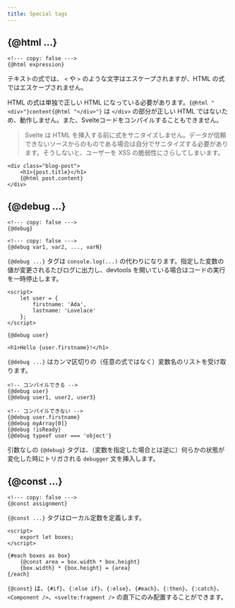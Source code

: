 ```yaml
---
title: Special tags
---
```


## {@html ...}

```svelte
<!--- copy: false --->
{@html expression}
```

テキストの式では、 `<` や `>` のような文字はエスケープされますが、HTML の式ではエスケープされません。

HTML の式は単独で正しい HTML になっている必要があります。`{@html "<div>"}content{@html "</div>"}` は `</div>` の部分が正しい HTML ではないため、動作しません。また、Svelteコードをコンパイルすることもできません。

> Svelte は HTML を挿入する前に式をサニタイズしません。データが信頼できないソースからのものである場合は自分でサニタイズする必要があります。そうしないと、ユーザーを XSS の脆弱性にさらしてしまいます。

```svelte
<div class="blog-post">
	<h1>{post.title}</h1>
	{@html post.content}
</div>
```

## {@debug ...}

```svelte
<!--- copy: false --->
{@debug}
```

```svelte
<!--- copy: false --->
{@debug var1, var2, ..., varN}
```

`{@debug ...}` タグは `console.log(...)` の代わりになります。指定した変数の値が変更されるたびログに出力し、devtools を開いている場合はコードの実行を一時停止します。

```svelte
<script>
	let user = {
		firstname: 'Ada',
		lastname: 'Lovelace'
	};
</script>

{@debug user}

<h1>Hello {user.firstname}!</h1>
```

`{@debug ...}` はカンマ区切りの（任意の式ではなく）変数名のリストを受け取ります。

```svelte
<!-- コンパイルできる -->
{@debug user}
{@debug user1, user2, user3}

<!-- コンパイルできない -->
{@debug user.firstname}
{@debug myArray[0]}
{@debug !isReady}
{@debug typeof user === 'object'}
```

引数なしの `{@debug}` タグは、（変数を指定した場合とは逆に）何らかの状態が変化した時にトリガされる `debugger` 文を挿入します。

## {@const ...}

```svelte
<!--- copy: false --->
{@const assignment}
```

`{@const ...}` タグはローカル定数を定義します。

```svelte
<script>
	export let boxes;
</script>

{#each boxes as box}
	{@const area = box.width * box.height}
	{box.width} * {box.height} = {area}
{/each}
```

`{@const}` は、`{#if}`、`{:else if}`、`{:else}`、`{#each}`、`{:then}`、`{:catch}`、`<Component />`、`<svelte:fragment />` の直下にのみ配置することができます。
